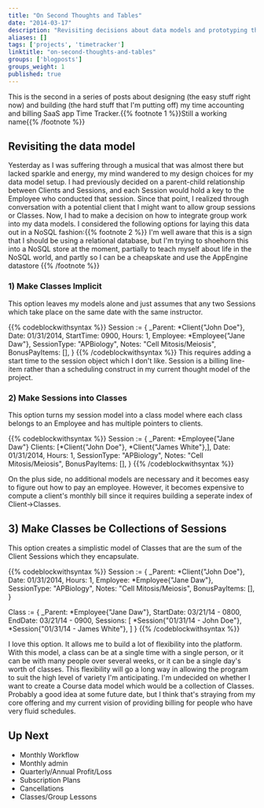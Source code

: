 ```yaml
---
title: "On Second Thoughts and Tables"
date: "2014-03-17"
description: "Revisiting decisions about data models and prototyping the admin interface for generating a monthly bill."
aliases: []
tags: ['projects', 'timetracker']
linktitle: "on-second-thoughts-and-tables"
groups: ['blogposts']
groups_weight: 1
published: true
---
```


This is the second in a series of posts about designing (the easy stuff right now) and building (the hard stuff that I'm putting off) my  time accounting and billing SaaS app Time Tracker.{{% footnote 1 %}}Still a working name{{% /footnote %}}

## Revisiting the data model
Yesterday as I was suffering through a musical that was almost there but lacked sparkle and energy, my mind wandered to my design choices for my data model setup. I had previously decided on a parent-child relationship between Clients and Sessions, and each Session would hold a key to the Employee who conducted that session. Since that point, I realized through conversation with a potential client that I might want to allow group sessions or Classes. Now, I had to make a decision on how to integrate group work into my data models. I considered the following options for laying this data out in a NoSQL fashion:{{% footnote 2 %}} I'm well aware that this is a sign that I should be using a relational database, but I'm trying to shoehorn this into a NoSQL store at the moment, partially to teach myself about life in the NoSQL world, and partly so I can be a cheapskate and use the AppEngine datastore {{% /footnote %}}

### 1) Make Classes Implicit
This option leaves my models alone and just assumes that any two Sessions which take place on the same date with the same instructor.

{{% codeblockwithsyntax %}}
Session := {
	_Parent: *Client{"John Doe"},
	Date: 01/31/2014,
	StartTime: 0900,
	Hours: 1,
	Employee: *Employee{"Jane Daw"},
	SessionType: "APBiology",
	Notes: "Cell Mitosis/Meiosis",
	BonusPayItems: [],
}
{{% /codeblockwithsyntax %}}
This requires adding a start time to the session object which I don't like. Session is a billing line-item rather than a scheduling construct in my current thought model of the project.

### 2) Make Sessions into Classes
This option turns my session model into a class model where each class belongs to an Employee and has multiple pointers to clients.

{{% codeblockwithsyntax %}}
Session := {
	_Parent: *Employee{"Jane Daw"}
	Clients: [*Client{"John Doe"}, *Client{"James White"},],
	Date: 01/31/2014,
	Hours: 1,
	SessionType: "APBiology",
	Notes: "Cell Mitosis/Meiosis",
	BonusPayItems: [],
}
{{% /codeblockwithsyntax %}}

On the plus side, no additional models are necessary and it becomes easy to figure out how to pay an employee. However, it becomes expensive to compute a client's monthly bill since it requires building a seperate index of Client->Classes.

## 3) Make Classes be Collections of Sessions
This option creates a simplistic model of Classes that are the sum of the Client Sessions which they encapsulate.

{{% codeblockwithsyntax %}}
Session := {
	_Parent: *Client{"John Doe"},
	Date: 01/31/2014,
	Hours: 1,
	Employee: *Employee{"Jane Daw"},
	SessionType: "APBiology",
	Notes: "Cell Mitosis/Meiosis",
	BonusPayItems: [],
}

Class := {
	_Parent: *Employee{"Jane Daw"},
	StartDate: 03/21/14 - 0800,
	EndDate: 03/21/14 - 0900,
	Sessions: [ *Session{"01/31/14 - John Doe"}, 
			    *Session{"01/31/14 - James White"}, ]
}
{{% /codeblockwithsyntax %}}

I love this option. It allows me to build a lot of flexibility into the platform. With this model, a class can be at a single time with a single person, or it can be with many people over several weeks, or it can be a single day's worth of classes. This flexibility will go a long way in allowing the program to suit the high level of variety I'm anticipating. I'm undecided on whether I want to create a Course data model which would be a collection of Classes. Probably a good idea at some future date, but I think that's straying from my core offering and my current vision of providing billing for people who have very fluid schedules.

## Up Next
 * Monthly Workflow
 * Monthly admin
 * Quarterly/Annual Profit/Loss
 * Subscription Plans
 * Cancellations
 * Classes/Group Lessons